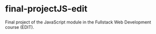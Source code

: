 # final-projectJS-edit

Final project of the JavaScript module in the Fullstack Web Development course (EDIT).




